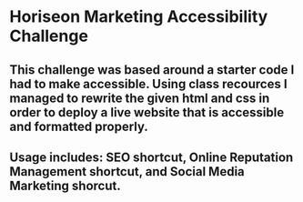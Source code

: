# Horiseon Marketing Accessibility Challenge

## This challenge was based around a starter code I had to make accessible. Using class recources I managed to rewrite the given html and css in order to deploy a live website that is accessible and formatted properly.

## Usage includes: SEO shortcut, Online Reputation Management shortcut, and Social Media Marketing shorcut.